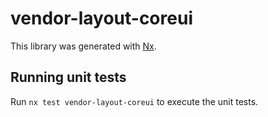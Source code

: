 # vendor-layout-coreui

This library was generated with [Nx](https://nx.dev).

## Running unit tests

Run `nx test vendor-layout-coreui` to execute the unit tests.

